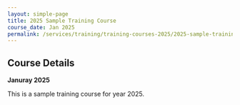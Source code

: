 ```yaml
---
layout: simple-page
title: 2025 Sample Training Course
course_date: Jan 2025
permalink: /services/training/training-courses-2025/2025-sample-training-course
---
```


## Course Details
**Januray 2025**

This is a sample training course for year 2025.
